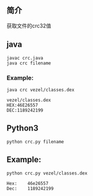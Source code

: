 ## 简介
获取文件的crc32值

## java
```
javac crc.java
java crc filename
```
### Example:
```shell
java crc vezel/classes.dex

vezel/classes.dex
HEX:46E26557
DEC:1189242199
```

## Python3
```
python crc.py filename
```
## Example:
```shell
python crc.py vezel/classes.dex

Hex:    46e26557
Dec:    1189242199
```
